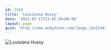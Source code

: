 ```yaml
---
id: 2144
title: 'Louisiana Hussy'
date: '2023-03-17T13:45:26+00:00'
layout: page
guid: 'http://new.andydixon.com/?page_id=2144'
---
```


![Louisiana Hussy](https://i0.wp.com/assets.g8x2.ldn.idrivee2-23.com/posters/Louisiana%20Hussy%2001.jpg?w=1200&ssl=1 "Louisiana Hussy")